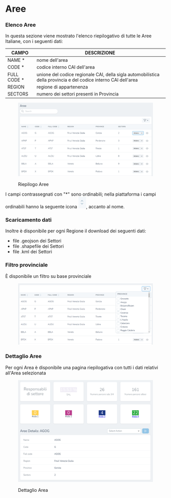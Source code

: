 # Aree

### Elenco Aree

In questa sezione viene mostrato l'elenco riepilogativo di tutte le Aree Italiane, con i seguenti dati:

| CAMPO        | DESCRIZIONE                                                                                                     |
| ------------ | --------------------------------------------------------------------------------------------------------------- |
| NAME \*      | nome dell'area                                                                                                  |
| CODE \*      | codice interno CAI dell'area                                                                                    |
| FULL CODE \* | unione del codice regionale CAI, della sigla automobilistica della provincia e del codice interno CAI dell'area |
| REGION       | regione di appartenenza                                                                                         |
| SECTORS      | numero dei settori presenti in Provincia                                                                        |

<figure><img src="../../../.gitbook/assets/image (38).png" alt=""><figcaption><p>Riepilogo Aree</p></figcaption></figure>

I campi contrassegnati con "\*" sono ordinabili; nella piattaforma i campi ordinabili hanno la seguente icona ![](<../../../.gitbook/assets/image (79).png>), accanto al nome.

### Scaricamento dati

Inoltre è disponibile per ogni Regione il download dei seguenti dati:

* file .geojson dei Settori&#x20;
* file .shapefile dei Settori
* file .kml dei Settori

### Filtro provinciale

È disponibile un filtro su base provinciale

<figure><img src="../../../.gitbook/assets/image (1).png" alt=""><figcaption></figcaption></figure>

### Dettaglio Aree

Per ogni Area è disponibile una pagina riepilogativa con tutti i dati relativi all'Area selezionata

<figure><img src="../../../.gitbook/assets/image (64).png" alt=""><figcaption><p>Dettaglio Area</p></figcaption></figure>

